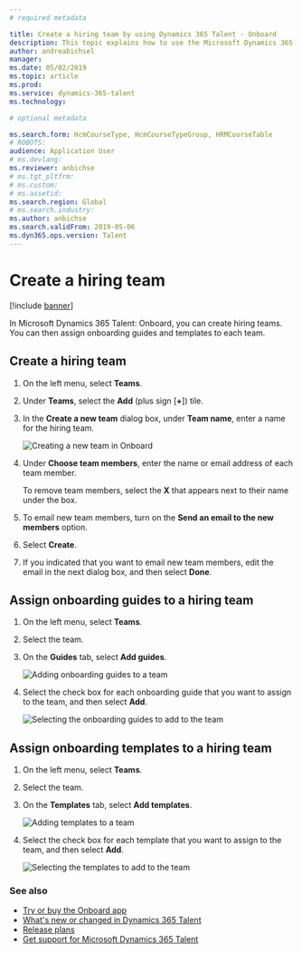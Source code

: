```yaml
---
# required metadata

title: Create a hiring team by using Dynamics 365 Talent - Onboard
description: This topic explains how to use the Microsoft Dynamics 365 Talent - Onboard app to create onboarding teams.
author: andreabichsel
manager:
ms.date: 05/02/2019
ms.topic: article
ms.prod:
ms.service: dynamics-365-talent
ms.technology:

# optional metadata

ms.search.form: HcmCourseType, HcmCourseTypeGroup, HRMCourseTable
# ROBOTS:
audience: Application User
# ms.devlang:
ms.reviewer: anbichse
# ms.tgt_pltfrm:
# ms.custom:
# ms.assetid:
ms.search.region: Global
# ms.search.industry:
ms.author: anbichse
ms.search.validFrom: 2019-05-06
ms.dyn365.ops.version: Talent
---
```


# Create a hiring team

[!include [banner](includes/banner.md)]

In Microsoft Dynamics 365 Talent: Onboard, you can create hiring teams. You can then assign onboarding guides and templates to each team.

## Create a hiring team

1. On the left menu, select **Teams**.
2. Under **Teams**, select the **Add** (plus sign \[**+**\]) tile.
3. In the **Create a new team** dialog box, under **Team name**, enter a name for the hiring team.

    ![[Creating a new team in Onboard](./media/onboard-create-team.png)](./media/onboard-create-team.png)

4. Under **Choose team members**, enter the name or email address of each team member.

    To remove team members, select the **X** that appears next to their name under the box.

5. To email new team members, turn on the **Send an email to the new members** option.
6. Select **Create**.
7. If you indicated that you want to email new team members, edit the email in the next dialog box, and then select **Done**.

## Assign onboarding guides to a hiring team

1. On the left menu, select **Teams**.
2. Select the team.
3. On the **Guides** tab, select **Add guides**.

    ![[Adding onboarding guides to a team](./media/onboard-add-guides-to-team.png)](./media/onboard-add-guides-to-team.png)

4. Select the check box for each onboarding guide that you want to assign to the team, and then select **Add**.

    ![[Selecting the onboarding guides to add to the team](./media/onboard-select-guides.png)](./media/onboard-select-guides.png)

## Assign onboarding templates to a hiring team

1. On the left menu, select **Teams**.
2. Select the team.
3. On the **Templates** tab, select **Add templates**.

    ![[Adding templates to a team](./media/onboard-add-templates-to-team.png)](./media/onboard-add-templates-to-team.png)

4. Select the check box for each template that you want to assign to the team, and then select **Add**.

    ![[Selecting the templates to add to the team](./media/onboard-select-templates.png)](./media/onboard-select-templates.png)

### See also

- [Try or buy the Onboard app](https://dynamics.microsoft.com/talent/onboard/)
- [What's new or changed in Dynamics 365 Talent](./whats-new.md)
- [Release plans](https://docs.microsoft.com/business-applications-release-notes/index)
- [Get support for Microsoft Dynamics 365 Talent](./talent-support.md)
